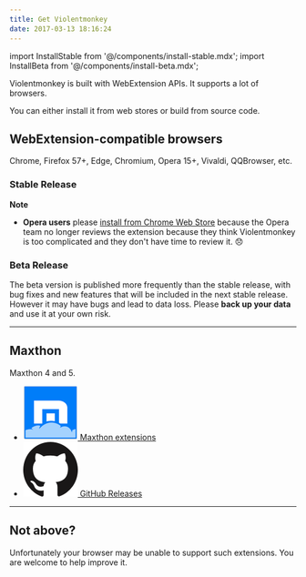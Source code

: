 ```yaml
---
title: Get Violentmonkey
date: 2017-03-13 18:16:24
---
```


import InstallStable from '@/components/install-stable.mdx';
import InstallBeta from '@/components/install-beta.mdx';

Violentmonkey is built with WebExtension APIs. It supports a lot of browsers.

You can either install it from web stores or build from source code.

## WebExtension-compatible browsers

Chrome, Firefox 57+, Edge, Chromium, Opera 15+, Vivaldi, QQBrowser, etc.

### Stable Release

<InstallStable />

**Note**

- **Opera users** please [install from Chrome Web Store](https://addons.opera.com/en/extensions/details/download-chrome-extension-9/) because the Opera team no longer reviews the extension because they think Violentmonkey is too complicated and they don't have time to review it. 😞

### Beta Release

The beta version is published more frequently than the stable release, with bug fixes and new features that will be included in the next stable release.
However it may have bugs and lead to data loss. Please **back up your data** and use it at your own risk.

<InstallBeta />

---

## Maxthon

Maxthon 4 and 5.

<div className="button-list" data-ga-category="maxthon">

- [![Maxthon](../../src/assets/browsers/maxthon.png) Maxthon extensions](http://extension.maxthon.com/detail/index.php?view_id=1680)
- [![GitHub](../../src/assets/github.png) GitHub Releases](https://github.com/violentmonkey/violentmonkey-mx/releases)

</div>

---

## Not above?

Unfortunately your browser may be unable to support such extensions.
You are welcome to help improve it.
